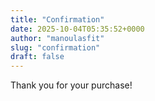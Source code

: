 ```yaml
---
title: "Confirmation"
date: 2025-10-04T05:35:52+0000
author: "manoulasfit"
slug: "confirmation"
draft: false
---
```


Thank you for your purchase!